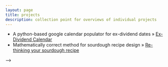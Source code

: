 ```yaml
---
layout: page
title: projects
description: collection point for overviews of individual projects
---
```


<ul class="posts">
    <li><span>A python-based google calendar populator for ex-dividend dates</span> &raquo; <a href="https://mag06.github.io/pages/dividend_calendar.html">Ex-Dividend Calendar</a></li>
    <li><span>Mathematically correct method for sourdough recipe design</span> &raquo; <a href="https://mag06.github.io/pages/sourdough.html">Re-thinking your sourdough recipe</a></li>
</ul>-->


<!---Currently in preparation are writeups on ongoing theoretical and computational projects related to the internal composition of neutron stars, magnetic field generation and time-variability in plasmas, and analyses and interpretation of uniquely American socio-economic questions.-->

